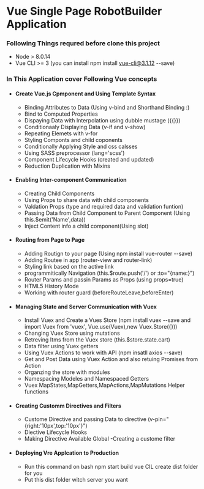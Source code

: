 # Vue Single Page RobotBuilder Application 

### Following Things requred before clone this project
- Node > 8.0.14
- Vue CLI >= 3 (you can install npm install vue-cli@3.1.12 --save)

### In This Application cover Following Vue concepts
 - #### Create Vue.js Cpmponent and Using Template Syntax
    - Binding Attributes to Data (Using v-bind and Shorthand Binding :)
    - Bind to Computed Properties
    - Dispaying Data with Interpolation using dubble mustage ({{}})
    - Conditionaaly Displaying Data (v-if and v-show)
    - Repeating Elemets with v-for
    - Styling Componts and child coponents
    - Conditionally Applying Style and css calsses
    - Using SASS preprocessor (lang='scss')
    - Component Lifecycle Hooks (created and updated)
    - Reduction Duplication with Mixins
 - #### Enabling Inter-component Communication
    - Creating Child Components
    - Using Props to share data with child components
    - Valdation Props (type and required data and validation funtion)
    - Passing Data from Child Component to Parent Component (Using this.$emit('Name',data))
    -  Inject Content info a child component(Using slot)
    
 - #### Routing from Page to Page
    - Adding Routign to your page (Using npm install vue-router --save)
    - Adding Routee in app (router-view and router-link)
    - Styling link based on the active link
    - programmitically Navigation (this.$route.push('/') or :to="{name:}")
    - Router Params and passin Params as Props (using props=true)
    - HTML5 History Mode
    - Working with router guard (beforeRouteLeave,beforeEnter)
  
 - #### Managing State and Server Communication with Vuex
    - Install Vuex and Create a Vues Store (npm install vuex --save and import Vuex from 'vuex', Vue.use(Vuex),new Vuex.Store({}))
    - Changing Vuex Store using mutations
    - Retreving Itms from the Vuex store (this.$store.state.cart)
    - Data filter using Vuex getters 
    - Using Vuex Actions to work with API (npm insatll axios --save)
    - Get and Post Data using Vuex Action and also retuing Promises from Action
    - Organzing the store with modules
    - Namespacing Modeles and Namespaced Getters
    - Vuex MapStates,MapGetters,MapActions,MapMutations Helper functions
 - #### Creating Customm Directives and Filters
    - Custome Directive and passing Data to directive (v-pin="{right:'10px',top:'10px'}")
    - Diective Lifecycle Hooks
    - Making Directive Available Global
    -Creating a custome filter
 - #### Deploying Vre Applcation to Production
    - Run this command on bash npm start build vue CIL create dist folder for you
    - Put this dist folder witch server you want 
    
 
    

